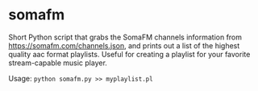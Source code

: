 # somafm

Short Python script that grabs the SomaFM channels information from https://somafm.com/channels.json, and prints out a list of the highest quality aac format playlists. Useful for creating a playlist for your favorite stream-capable music player.

Usage:
    `python somafm.py >> myplaylist.pl`